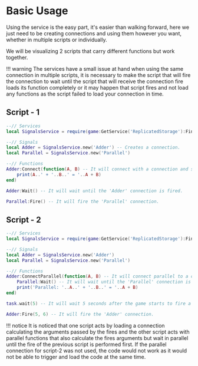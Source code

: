 # Basic Usage
Using the service is the easy part, it's easier than walking forward, here we just need to be creating connections and using them however you want, whether in multiple scripts or individually.

We will be visualizing 2 scripts that carry different functions but work together.

!!! warning 
	The services have a small issue at hand when using the same connection in multiple scripts, it is necessary to make the script that will fire the connection to wait until the script that will receive the connection fire loads its function completely or it may happen that script fires and not load any functions as the script failed to load your connection in time.

## Script - 1
```lua
--// Services
local SignalsService = require(game:GetService('ReplicatedStorage'):FindFirstChild('SignalsService'))

--// Signals
local Adder = SignalsService.new('Adder') -- Creates a connection.
local Parallel = SignalsService.new('Parallel')

--// Functions
Adder:Connect(function(A, B) -- It will connect with a connection and send a callback function for when the connection is fired.
	print(A..' + '..B..' = '..A + B)
end)

Adder:Wait() -- It will wait until the 'Adder' connection is fired.

Parallel:Fire() -- It will fire the 'Parallel' connection.
```

## Script - 2
```lua
--// Services
local SignalsService = require(game:GetService('ReplicatedStorage'):FindFirstChild('SignalsService'))

--// Signals
local Adder = SignalsService.new('Adder')
local Parallel = SignalsService.new('Parallel')

--// Functions
Adder:ConnectParallel(function(A, B) -- It will connect parallel to a connection and send a callback function for when the parallel connection is fired.
	Parallel:Wait() -- It will wait until the 'Parallel' connection is fired.
	print('Parallel: '..A..' + '..B..' = '..A + B)
end)

task.wait(5) -- It will wait 5 seconds after the game starts to fire a connection.

Adder:Fire(5, 6) -- It will fire the 'Adder' connection.
```

!!! notice
	It is noticed that one script acts by loading a connection calculating the arguments passed by the fires and the other script acts with parallel functions that also calculate the fires arguments but wait in parallel until the fire of the previous script is performed first. If the parallel connection for script-2 was not used, the code would not work as it would not be able to trigger and load the code at the same time.